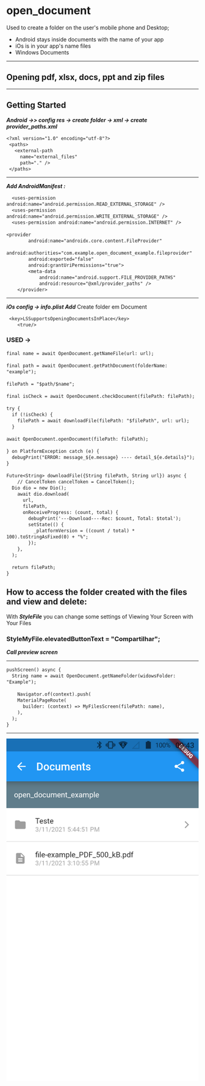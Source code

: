 # open_document

Used to create a folder on the user's mobile phone and Desktop;

- Android stays inside documents with the name of your app
- iOs is in your app's name files
- Windows Documents

---
## Opening pdf, xlsx, docs, ppt and zip files
---

## Getting Started


***Android ->> config res -> create folder -> xml -> create provider_paths.xml***

    <?xml version="1.0" encoding="utf-8"?>
     <paths>
       <external-path
         name="external_files"
         path="." />
     </paths>

---

***Add AndroidManifest :***

      <uses-permission android:name="android.permission.READ_EXTERNAL_STORAGE" />
      <uses-permission android:name="android.permission.WRITE_EXTERNAL_STORAGE" />
      <uses-permission android:name="android.permission.INTERNET" />

    <provider
            android:name="androidx.core.content.FileProvider"
            android:authorities="com.example.open_document_example.fileprovider"
            android:exported="false"
            android:grantUriPermissions="true">
            <meta-data
                android:name="android.support.FILE_PROVIDER_PATHS"
                android:resource="@xml/provider_paths" />
        </provider>

---

***iOs config -> info.plist Add***
Create folder em Document

     <key>LSSupportsOpeningDocumentsInPlace</key>
        <true/>

### USED ->

    final name = await OpenDocument.getNameFile(url: url);

    final path = await OpenDocument.getPathDocument(folderName: "example");

    filePath = "$path/$name";

    final isCheck = await OpenDocument.checkDocument(filePath: filePath);

    try {
      if (!isCheck) {
        filePath = await downloadFile(filePath: "$filePath", url: url);
      }

    await OpenDocument.openDocument(filePath: filePath);

    } on PlatformException catch (e) {
      debugPrint("ERROR: message_${e.message} ---- detail_${e.details}");
    }

    Future<String> downloadFile({String filePath, String url}) async {
        // CancelToken cancelToken = CancelToken();
      Dio dio = new Dio();
        await dio.download(
          url,
          filePath,
          onReceiveProgress: (count, total) {
            debugPrint('---Download----Rec: $count, Total: $total');
            setState(() {
              _platformVersion = ((count / total) * 100).toStringAsFixed(0) + "%";
            });
        },
      );

      return filePath;
    }


## How to access the folder created with the files and view and delete:

With ***StyleFile*** you can change some settings
of Viewing Your Screen with Your Files

### StyleMyFile.elevatedButtonText = "Compartilhar";

***Call preview screen***

---

    pushScreen() async {
      String name = await OpenDocument.getNameFolder(widowsFolder: "Example");

        Navigator.of(context).push(
        MaterialPageRoute(
          builder: (context) => MyFilesScreen(filePath: name),
        ),
      );
    }

---

<img src="https://github.com/fabio21/image_readme/blob/master/view_openFile.png?raw=true"
     style="float: left; margin-right: 10px;" />